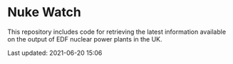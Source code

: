 # Nuke Watch

This repository includes code for retrieving the latest information available on the output of EDF nuclear power plants in the UK.

Last updated: 2021-06-20 15:06